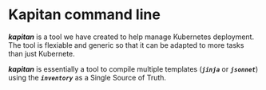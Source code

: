 # Kapitan command line

***kapitan*** is a tool we have created to help manage Kubernetes deployment. The tool is flexiable and generic so that it can be adapted to more tasks than just Kubernete.

***kapitan*** is essentially a tool to compile multiple templates (***`jinja`*** or ***`jsonnet`***) using the ***`inventory`*** as a Single Source of Truth.


